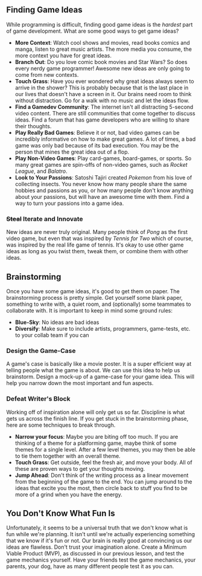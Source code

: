 ## Finding Game Ideas

While programming is difficult, finding good game ideas is the _hardest_ part of game development. What are some good ways to get game ideas?

-   **More Context**: Watch cool shows and movies, read books comics and manga, listen to great music artists. The more media you consume, the more context you have for great ideas.
-   **Branch Out**: Do you love comic book movies and Star Wars? So does every nerdy game programmer! Awesome new ideas are only going to come from new contexts.
-   **Touch Grass**: Have you ever wondered why great ideas always seem to arrive in the shower? This is probably because that is the last place in our lives that doesn't have a screen in it. Our brains need room to think without distraction. Go for a walk with no music and let the ideas flow.
-   **Find a Gamedev Community**: The internet isn't all distracting 5-second video content. There are still communities that come together to discuss ideas. Find a forum that has game developers who are willing to share their thoughts.
-   **Play Really Bad Games**: Believe it or not, bad video games can be incredibly informative on how to make great games. A lot of times, a bad game was only bad because of its bad execution. You may be the person that mines the great idea out of a flop.
-   **Play Non-Video Games**: Play card-games, board-games, or sports. So many great games are spin-offs of non-video games, such as _Rocket League_, and _Balatro_.
-   **Look to Your Passions**: Satoshi Tajiri created _Pokemon_ from his love of collecting insects. You never know how many people share the same hobbies and passions as you, or how many people don't know anything about your passions, but will have an awesome time with them. Find a way to turn your passions into a game idea.

### ~~Steal~~ Iterate and Innovate

New ideas are never truly original. Many people think of _Pong_ as the first video game, but even that was inspired by _Tennis for Two_ which of course, was inspired by the real life game of tennis. It's okay to use other game ideas as long as you twist them, tweak them, or combine them with other ideas.

## Brainstorming

Once you have some game ideas, it's good to get them on paper. The brainstorming process is pretty simple. Get yourself some blank paper, something to write with, a quiet room, and (optionally) some teammates to collaborate with. It is important to keep in mind some ground rules:

-   **Blue-Sky**: No ideas are bad ideas
-   **Diversify**: Make sure to include artists, programmers, game-tests, etc. to your collab team if you can

### Design the Game-Case

A game's case is basically like a movie poster. It is a super efficient way at telling people what the game is about. We can use this idea to help us brainstorm. Design a mock-up of a game-case for your game idea. This will help you narrow down the most important and fun aspects.

### Defeat Writer's Block

Working off of inspiration alone will only get us so far. Discipline is what gets us across the finish line. If you get stuck in the brainstorming phase, here are some techniques to break through.

-   **Narrow your focus**: Maybe you are biting off too much. If you are thinking of a theme for a platforming game, maybe think of some themes for a single level. After a few level themes, you may then be able to tie them together with an overall theme.
-   **Touch Grass**: Get outside, feel the fresh air, and move your body. All of these are proven ways to get your thoughts moving.
-   **Jump Ahead**: Don't think of the writing process as a linear movement from the beginning of the game to the end. You can jump around to the ideas that excite you the most, then circle back to stuff you find to be more of a grind when you have the energy.

## You Don't Know What Fun Is

Unfortunately, it seems to be a universal truth that we don't know what is fun while we're planning. It isn't until we're actually experiencing something that we know if it's fun or not. Our brain is really good at convincing us our ideas are flawless. Don't trust your imagination alone. Create a Minimum Viable Product (MVP), as discussed in our previous lesson, and test the game mechanics yourself. Have your friends test the game mechanics, your parents, your dog, have as many different people test it as you can.
